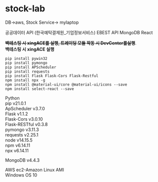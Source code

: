 # stock-lab

DB->aws, Stock Service-> mylaptop

공공데이터 API (한국예탁결제원_기업정보서비스)
EBEST API
MongoDB
React


~~**백테스팅 시 xingACE를 실행, 트레이딩 모듈 작동 시 DevCenter를실행**~~.  
**백테스팅 시 xingACE 실행**   
```commandline
pip install pywin32
pip install pymongo
pip install APScheduler
pip install requests
pip install Flask Flask-Cors Flask-Restful
npm install npx -g
npm install @material-ui/core @material-ui/icons --save
npm install select-react --save
```
Python   
  pip v21.0.1   
  ApScheduler v3.7.0   
  Flask v1.1.2   
  Flask-Cors v3.0.10   
  Flask-RESTful v0.3.8   
  pymongo v3.11.3   
  requests v2.25.1   
node v14.15.5   
  npm v6.14.11   
  npx v6.14.11   
     
MongoDB v4.4.3   
   
AWS ec2-Amazon Linux AMI   
Windows OS 10   

  



